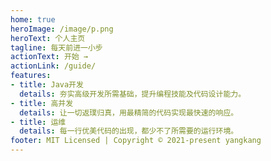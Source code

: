 ```yaml
---
home: true
heroImage: /image/p.png
heroText: 个人主页
tagline: 每天前进一小步
actionText: 开始 →
actionLink: /guide/
features:
- title: Java开发
  details: 夯实高级开发所需基础，提升编程技能及代码设计能力。
- title: 高并发
  details: 让一切返璞归真，用最精简的代码实现最快速的响应。
- title: 运维
  details: 每一行优美代码的出现，都少不了所需要的运行环境。
footer: MIT Licensed | Copyright © 2021-present yangkang
---
```

